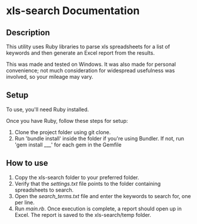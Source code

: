 xls-search Documentation
========================

Description
-----------
This utility uses Ruby libraries to parse xls spreadsheets for a list of keywords and then generate an Excel report from the results. 

This was made and tested on Windows. It was also made for personal convenience; not much consideration for widespread usefulness was involved, so your mileage may vary.

Setup
-----
To use, you'll need Ruby installed. 

Once you have Ruby, follow these steps for setup:
1. Clone the project folder using git clone.
2. Run 'bundle install' inside the folder if you're using Bundler. If not, run 'gem install ___' for each gem in the Gemfile

How to use
----------
1. Copy the xls-search folder to your preferred folder.
2. Verify that the *settings.txt* file points to the folder containing spreadsheets to search.
3. Open the *search_terms.txt* file and enter the keywords to search for, one per line.
4. Run *main.rb*. Once execution is complete, a report should open up in Excel. The report is saved to the xls-search/temp folder.
